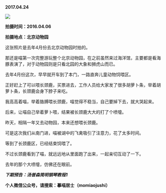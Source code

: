 
          
**2017.04.24**

![](https://mmbiz.qlogo.cn/mmbiz_jpg/uDI3FLln00Yia0iafctBicmAlm1j3K7fR2e7NqYowRWtdP0aGtUpbv6bBRRDI7ehzlLeKzJrZtbPlpkZLmOX6j7yA/0?wx_fmt=jpeg)


**拍摄时间：2016.04.06**

**拍摄地点：北京动物园**

这张照片是去年4月份去北京动物园时拍的。

那还是喵第一次完整游玩整个北京动物园，在之前虽然来过海洋馆，主要都是看海豚表演了，对于动物园则是只看北园的大象和狮虎山而已。

去年4月份这次，早早就开车到了本门，一路直奔儿童动物饲喂区。

正好赶上了可以喂长颈鹿，买票进去，工作人员给大家发了很多胡萝卜条，举着胡萝卜条，长颈鹿会身下脖子来吃。

我高高着喵，举着胳膊喂长颈鹿，喵觉得不稳当，自己要掉下去，就大哭起来。

后来，让喵自己举着萝卜喂，结果被长颈鹿大大的打了个喷嚏。

昨天，相隔一年又去动物园，本来还想喂长颈鹿。

可是这次我们从南门进，喵被湖中的飞禽吸引了注意力，花了太多时间。

等到了长颈鹿区，已经结束饲喂了。

不过长颈鹿看到了喵，就远远地从里面跑了出来，一起亲切互动了一下。

去年的那个大喷嚏，仿佛还在眼前。


***下期预告：汤普森简明钢琴教程1***


**个人微信公众号，请搜索：摹喵居士（momiaojushi）**

        